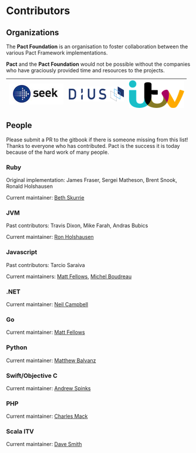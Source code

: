 # Contributors

## Organizations

The **Pact Foundation** is an organisation to foster collaboration between the various Pact Framework implementations.

**Pact** and the **Pact Foundation** would not be possible without the companies who have graciously provided time and resources to the projects.

| ![SEEK Jobs Logo](../.gitbook/assets/seek%20%281%29.jpg) | ![DiUS Logo](../.gitbook/assets/dius.png) | ![ITV](../.gitbook/assets/itv.png) |
| :--- | :--- | :--- |


## People

Please submit a PR to the gitbook if there is someone missing from this list! Thanks to everyone who has contributed. Pact is the success it is today because of the hard work of many people.

### Ruby

Original implementation: James Fraser, Sergei Matheson, Brent Snook, Ronald Holshausen

Current maintainer: [Beth Skurrie](https://github.com/bethesque/)

### JVM

Past contributors: Travis Dixon, Mike Farah, Andras Bubics

Current maintainer: [Ron Holshausen](https://github.com/uglyog)

### Javascript

Past contributors: Tarcio Saraiva

Current maintainers: [Matt Fellows](https://github.com/mefellows), [Michel Boudreau](contributors.md)

### .NET

Current maintainer: [Neil Campbell](https://github.com/neilcampbell)

### Go

Current maintainer: [Matt Fellows](https://github.com/mefellows)

### Python

Current maintainer: [Matthew Balvanz](https://github.com/matthewbalvanz-wf)

### Swift/Objective C

Current maintainer: [Andrew Spinks](https://github.com/andrewspinks)

### PHP

Current maintainer: [Charles Mack](https://github.com/mattermack)

### Scala ITV

Current maintainer: [Dave Smith](https://github.com/davesmith00000)

